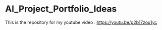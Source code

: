 # AI_Project_Portfolio_Ideas
This is the repository for my youtube video : https://youtu.be/p2b17zou1yc
